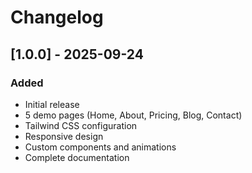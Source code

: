 # Changelog

## [1.0.0] - 2025-09-24
### Added
- Initial release
- 5 demo pages (Home, About, Pricing, Blog, Contact)
- Tailwind CSS configuration
- Responsive design
- Custom components and animations
- Complete documentation